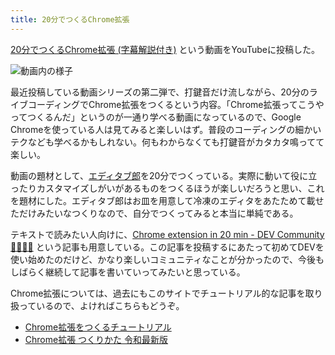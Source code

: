 ```yaml
---
title: 20分でつくるChrome拡張
---
```

[20分でつくるChrome拡張 (字幕解説付き)](https://www.youtube.com/watch?v=B5wdRcv-zQA&ab_channel=r7kamura) という動画をYouTubeに投稿した。

![](https://lh3.googleusercontent.com/docs/ADP-6oGhEFNXBawg7nCXSNTDwSlPETNSLVYyqyv3B33TuCVoqg0z_B3sRCbObfMdOrzG84hAnapTupF0V4_xq_iRdp2lqtSGYZsS9w5XkkRQIi0n5rf1BKEX3hXB83RvzR0bZ6MBoWrIT670pShg79ceOKGBRoP-NhgxhP4UxToUyshCKdA6GKSPgO3wN8on_VmZth4i7QbEc_YB0SYgXE1mBjIlB8KbolFIwrSbnuetjN-nk1xKkuEWNjt9k0J89N2jDbMwYIzc5w7bXT0b4nG4-SjqvPbkpCy8TZ02ladW341fQaMWNbZUrw49wdaqbMNiKYDovsYYeoiD57LtWEOiO2ZodGGNl_KpXt6CIBsRl6yQ6t2UZWJCSlr3y5dKN4j5DAZlTQYPNuQA2V8VxAWGtZwtEND94x7cv83efkkc-cVpjLc4XgJQJB6D-aDGAR6Y8QfbrqOVPu9l7rAkAWrmRJiBKf8D8t5N5Ii4RfllQezsCNYj9p6mQFtQ2YQ6LaIkeEFGnJ27E5cXvxjrOPg6uOsjqlsDWfQVAKfH2ESJ3ABMPR3X6qaVsr4AviIDkqu9pg70FIfa_c2gwgYK-_nEMuGB_LWUbI71fL7x7OmD_DnXmi-ZxFis8l_QlJ9FGivtASY-qquNOk6OB2OwvcK-c39tPzU6oxO8OD6vdB3MtnCCSUHA56bb8ER3v8J9y8pOv-ZrC8Xk3StqUMzmj2S2toIKvi2UVMshZ5fZzqwMU4PGixciE23eaBePZwIcI6Ac0xgf_oy3Y38V2gyn8Nr7WQksZKEaYtjPAy85Dz0kPjxYci0iwW3pjJFAXRKDQ-o5SupytAE-T9UkQYzUMlOYFHf6XhjQ_yoaJvpsD2Uu-dDvqU7m60igQrA-cYlyRF6ExSzBsClgWq7mXVqucAz2sR-_HNG4gZdf2ekxXP3EqUv1af3S3FKbalMy9efRm3iuz0LLNqK7ak6wRjhlCDDgJixtcZ6qAWkkCgVFwjcR3rnrv3ez-FvEHYaksP9-ARFcMaTNOChBx4on53AAiIGNsuvGef2Zufq6-L0E9EwKdZmVw05i0-_GpdmVerKBE0PjE0EP1nsT0RgV9dL9wvPykHW2xxQ8z2P3rOY0Cd9ES8N69e-NRdtmDLTDzYtOhNaTAMNfIEuAMMf1Yp2TatijRyQtzhhK3k4J7y7tjWS7tfHvIW04XBIas-B1xRDSVafeduMuHtVGjV_VmI78vtP-C8r1nV9_r0T8hJbveWpUZeiJQST95w "動画内の様子")

最近投稿している動画シリーズの第二弾で、打鍵音だけ流しながら、20分のライブコーディングでChrome拡張をつくるという内容。「Chrome拡張ってこうやってつくるんだ」というのが一通り学べる動画になっているので、Google Chromeを使っている人は見てみると楽しいはず。普段のコーディングの細かいテクなども学べるかもしれない。何もわからなくても打鍵音がカタカタ鳴ってて楽しい。

動画の題材として、[エディタブ郎](https://r7kamura.com/articles/2022-07-17-editabro)を20分でつくっている。実際に動いて役に立ったりカスタマイズしがいがあるものをつくるほうが楽しいだろうと思い、これを題材にした。エディタブ郎はお皿を用意して冷凍のエディタをあたためて載せただけみたいなつくりなので、自分でつくってみると本当に単純である。

テキストで読みたい人向けに、[Chrome extension in 20 min - DEV Community 👩‍💻👨‍💻](https://dev.to/r7kamura/chrome-extension-in-20-minutes-47ej) という記事も用意している。この記事を投稿するにあたって初めてDEVを使い始めたのだけど、かなり楽しいコミュニティなことが分かったので、今後もしばらく継続して記事を書いていってみたいと思っている。

Chrome拡張については、過去にもこのサイトでチュートリアル的な記事を取り扱っているので、よければこちらもどうぞ。

*   [Chrome拡張をつくるチュートリアル](https://r7kamura.com/articles/2022-05-18-learn-chrome-extention-in-y-minutes)
*   [Chrome拡張 つくりかた 令和最新版](https://r7kamura.com/articles/2022-05-07-chrome-extension-dev-2022)
